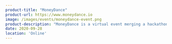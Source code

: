 ```yaml
---
product-title: "MoneyDance"
product-url: https://www.moneydance.io
image: /images/events/moneydance-event.png
product-description: "MoneyDance is a virtual event merging a hackathon, summit, and demo day, for blockchain developers interested in building decentralized solutions that further democratize the financial markets"  
date: 2020-09-28
location: 'Online'
---
```

